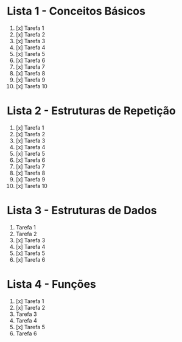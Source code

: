 # Lista 1 - Conceitos Básicos

1. [x] Tarefa 1
2. [x] Tarefa 2
3. [x] Tarefa 3
4. [x] Tarefa 4
5. [x] Tarefa 5
6. [x] Tarefa 6
7. [x] Tarefa 7
8. [x] Tarefa 8
9. [x] Tarefa 9
10. [x] Tarefa 10

# Lista 2 - Estruturas de Repetição

1. [x] Tarefa 1
2. [x] Tarefa 2
3. [x] Tarefa 3
4. [x] Tarefa 4
5. [x] Tarefa 5
6. [x] Tarefa 6
7. [x] Tarefa 7
8. [x] Tarefa 8
9. [x] Tarefa 9
10. [x] Tarefa 10

# Lista 3 - Estruturas de Dados

1. Tarefa 1
2. Tarefa 2
3. [x] Tarefa 3
4. [x] Tarefa 4
5. [x] Tarefa 5
6. [x] Tarefa 6

# Lista 4 - Funções

1. [x] Tarefa 1
2. [x] Tarefa 2
3. Tarefa 3
4. Tarefa 4
5. [x] Tarefa 5
6. Tarefa 6
